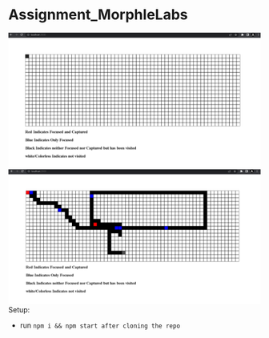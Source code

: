 # Assignment_MorphleLabs

![Focused](focus.png)
![Captured](capture.png)
Setup:
- run ```npm i && npm start after cloning the repo```
